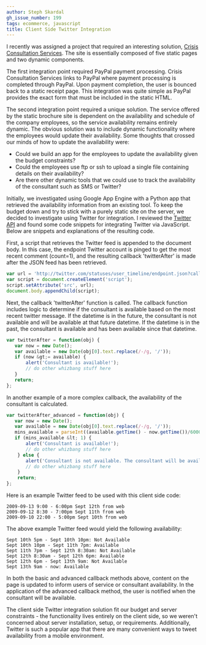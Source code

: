 ```yaml
---
author: Steph Skardal
gh_issue_number: 199
tags: ecommerce, javascript
title: Client Side Twitter Integration
---
```




I recently was assigned a project that required an interesting solution, [Crisis Consultation Services](http://www.crisis-consultation.com/). The site is essentially composed of five static pages and two dynamic components.

The first integration point required PayPal payment processing. Crisis Consultation Services links to PayPal where payment processing is completed through PayPal. Upon payment completion, the user is bounced back to a static receipt page. This integration was quite simple as PayPal provides the exact form that must be included in the static HTML.

The second integration point required a unique solution. The service offered by the static brochure site is dependent on the availability and schedule of the company employees, so the service availability remains entirely dynamic. The obvious solution was to include dynamic functionality where the employees would update their availability. Some thoughts that crossed our minds of how to update the availability were:

- Could we build an app for the employees to update the availability given the budget constraints?
- Could the employees use ftp or ssh to upload a single file containing details on their availability?
- Are there other dynamic tools that we could use to track the availability of the consultant such as SMS or Twitter?

Initially, we investigated using Google App Engine with a Python app that retrieved the availability information from an existing tool. To keep the budget down and try to stick with a purely static site on the server, we decided to investigate using Twitter for integration. I reviewed the [Twitter API](http://apiwiki.twitter.com/) and found some code snippets for integrating Twitter via JavaScript. Below are snippets and explanations of the resulting code.

First, a script that retrieves the Twitter feed is appended to the document body. In this case, the endpoint Twitter account is pinged to get the most recent comment (count=1), and the resulting callback 'twitterAfter' is made after the JSON feed has been retrieved.

```javascript
var url = 'http://twitter.com/statuses/user_timeline/endpoint.json?callback=twitterAfter&amp;count=1';
var script = document.createElement('script');
script.setAttribute('src', url);
document.body.appendChild(script);
```

Next, the callback 'twitterAfter' function is called. The callback function includes logic to determine if the consultant is available based on the most recent twitter message. If the datetime is in the future, the consultant is not available and will be available at that future datetime. If the datetime is in the past, the consultant is available and has been available since that datetime.

```javascript
var twitterAfter = function(obj) {
   var now = new Date();
   var available = new Date(obj[0].text.replace(/-/g, '/'));
   if (now &gt;= available) {
       alert('Consultant is available!');
       // do other whizbang stuff here
   }
   return;
};
```

In another example of a more complex callback, the availability of the consultant is calculated.

```javascript
var twitterAfter_advanced = function(obj) {
   var now = new Date();
   var available = new Date(obj[0].text.replace(/-/g, '/'));
   mins_available = parseInt((available.getTime() - now.getTime())/60000);
   if (mins_available &lt; 1) {
       alert('Consultant is available!');
       // do other whizbang stuff here
    } else {
       alert('Consultant is not available. The consultant will be available in ' + mins_available + ' minute(s).');
       // do other whizbang stuff here
    }
    return;
};
```

Here is an example Twitter feed to be used with this client side code:

```nohighlight
2009-09-13 9:00 - 6:00pm Sept 12th from web
2009-09-12 8:30 - 7:00pm Sept 11th from web
2009-09-10 22:00 - 5:00pm Sept 10th from web
```

The above example Twitter feed would yield the following availability:

```nohighlight
Sept 10th 5pm - Sept 10th 10pm: Not Available
Sept 10th 10pm - Sept 11th 7pm: Available
Sept 11th 7pm - Sept 12th 8:30am: Not Available
Sept 12th 8:30am - Sept 12th 6pm: Available
Sept 12th 6pm - Sept 13th 9am: Not Available
Sept 13th 9am - now: Available
```

In both the basic and advanced callback methods above, content on the page is updated to inform users of service or consultant availability. In the application of the advanced callback method, the user is notified when the consultant will be available.

The client side Twitter integration solution fit our budget and server constraints - the functionality lives entirely on the client side, so we weren't concerned about server installation, setup, or requirements. Additionally, Twitter is such a popular app that there are many convenient ways to tweet availability from a mobile environment.


